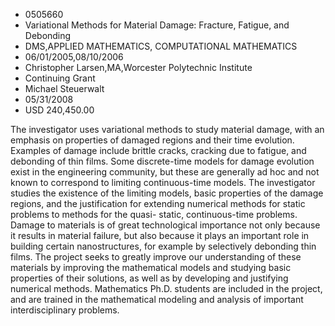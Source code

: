 
* 0505660
* Variational Methods for Material Damage: Fracture, Fatigue, and Debonding
* DMS,APPLIED MATHEMATICS, COMPUTATIONAL MATHEMATICS
* 06/01/2005,08/10/2006
* Christopher Larsen,MA,Worcester Polytechnic Institute
* Continuing Grant
* Michael Steuerwalt
* 05/31/2008
* USD 240,450.00

The investigator uses variational methods to study material damage, with an
emphasis on properties of damaged regions and their time evolution. Examples of
damage include brittle cracks, cracking due to fatigue, and debonding of thin
films. Some discrete-time models for damage evolution exist in the engineering
community, but these are generally ad hoc and not known to correspond to
limiting continuous-time models. The investigator studies the existence of the
limiting models, basic properties of the damage regions, and the justification
for extending numerical methods for static problems to methods for the quasi-
static, continuous-time problems. Damage to materials is of great technological
importance not only because it results in material failure, but also because it
plays an important role in building certain nanostructures, for example by
selectively debonding thin films. The project seeks to greatly improve our
understanding of these materials by improving the mathematical models and
studying basic properties of their solutions, as well as by developing and
justifying numerical methods. Mathematics Ph.D. students are included in the
project, and are trained in the mathematical modeling and analysis of important
interdisciplinary problems.
